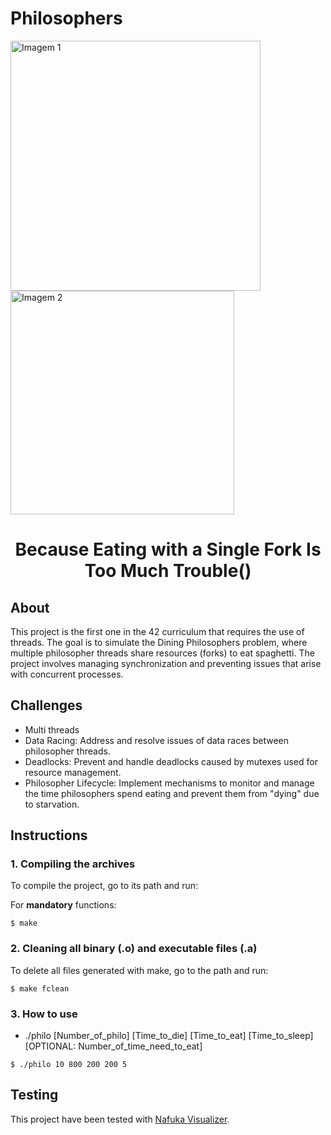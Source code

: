 # Philosophers

<!DOCTYPE html>
<html lang="en">
<head>
    <meta charset="UTF-8">
    <meta name="viewport" content="width=device-width, initial-scale=1.0">
</head>
<body>
    <div class="header-container">
        <img src="https://github.com/ayogun/42-project-badges/blob/main/covers/cover-philosophers-bonus.png" width="400" alt="Imagem 1"/>
        <img src="https://media2.giphy.com/media/v1.Y2lkPTc5MGI3NjExcDd1aG41d3hlanVxcnlkNndmNmJzbjFxejU2enBzcjR1eHU0ZXJhMyZlcD12MV9pbnRlcm5hbF9naWZfYnlfaWQmY3Q9Zw/3ohhwuTUMOxvXLtrMc/giphy.webp" width="358" alt="Imagem 2"/>
    </div>
</body>
</html>


<h1 align="center">Because Eating with a Single Fork Is Too Much Trouble()</h1>

## About
This project is the first one in the 42 curriculum that requires the use of threads. The goal is to simulate the Dining Philosophers problem, where multiple philosopher threads share resources (forks) to eat spaghetti. The project involves managing synchronization and preventing issues that arise with concurrent processes.

## Challenges
- Multi threads
- Data Racing: Address and resolve issues of data races between philosopher threads.
- Deadlocks: Prevent and handle deadlocks caused by mutexes used for resource management.
- Philosopher Lifecycle: Implement mechanisms to monitor and manage the time philosophers spend eating and prevent them from "dying" due to starvation.

## Instructions

### 1. Compiling the archives

To compile the project, go to its path and run:

For __mandatory__ functions:
```
$ make
```
### 2. Cleaning all binary (.o) and executable files (.a)

To delete all files generated with make, go to the path and run:
```
$ make fclean
```

### 3. How to use

- ./philo [Number_of_philo] [Time_to_die] [Time_to_eat] [Time_to_sleep] [OPTIONAL: Number_of_time_need_to_eat]

```
$ ./philo 10 800 200 200 5
```

## Testing
This project have been tested with [Nafuka Visualizer](https://nafuka11.github.io/philosophers-visualizer/).
